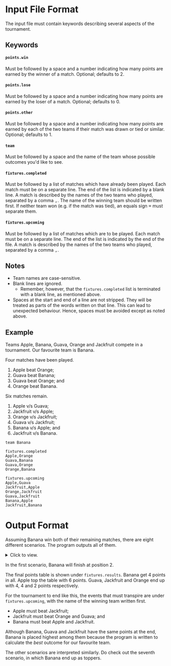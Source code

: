 # Input File Format
The input file must contain keywords describing several aspects of the tournament.

## Keywords
#### `points.win`
Must be followed by a space and a number indicating how many points are earned by the winner of a match. Optional;
defaults to 2.

#### `points.lose`
Must be followed by a space and a number indicating how many points are earned by the loser of a match. Optional;
defaults to 0.

#### `points.other`
Must be followed by a space and a number indicating how many points are earned by each of the two teams if their match
was drawn or tied or similar. Optional; defaults to 1.

#### `team`
Must be followed by a space and the name of the team whose possible outcomes you'd like to see.

#### `fixtures.completed`
Must be followed by a list of matches which have already been played. Each match must be on a separate line. The end of
the list is indicated by a blank line. A match is described by the names of the two teams who played, separated by a
comma <kbd>,</kbd>. The name of the winning team should be written first. If neither team won (e.g. if the match was
tied), an equals sign <kbd>=</kbd> must separate them.

#### `fixtures.upcoming`
Must be followed by a list of matches which are to be played. Each match must be on a separate line. The end of the
list is indicated by the end of the file. A match is described by the names of the two teams who played, separated by a
comma <kbd>,</kbd>.

## Notes
* Team names are case-sensitive.
* Blank lines are ignored.
  * Remember, however, that the `fixtures.completed` list is terminated with a blank line, as mentioned above.
* Spaces at the start and end of a line are not stripped. They will be treated as parts of the words written on that
  line. This can lead to unexpected behaviour. Hence, spaces must be avoided except as noted above.

## Example
Teams Apple, Banana, Guava, Orange and Jackfruit compete in a tournament. Our favourite team is Banana.

Four matches have been played.

1. Apple beat Orange;
1. Guava beat Banana;
1. Guava beat Orange; and
1. Orange beat Banana.

Six matches remain.

1. Apple v/s Guava;
1. Jackfruit v/s Apple;
1. Orange v/s Jackfruit;
1. Guava v/s Jackfruit;
1. Banana v/s Apple; and
1. Jackfruit v/s Banana.

```
team Banana

fixtures.completed
Apple,Orange
Guava,Banana
Guava,Orange
Orange,Banana

fixtures.upcoming
Apple,Guava
Jackfruit,Apple
Orange,Jackfruit
Guava,Jackfruit
Banana,Apple
Jackfruit,Banana
```

# Output Format
Assuming Banana win both of their remaining matches, there are eight different scenarios. The program outputs all of
them.

<details>

<summary>Click to view.</summary>

```
2
  fixtures.results
    Apple 6
    Banana 4
    Guava 4
    Jackfruit 4
    Orange 2
  fixtures.upcoming
    Apple,Jackfruit
    Banana,Apple
    Jackfruit,Orange
    Jackfruit,Guava
    Banana,Jackfruit
3
  fixtures.results
    Apple 6
    Guava 6
    Banana 4
    Orange 2
    Jackfruit 2
  fixtures.upcoming
    Apple,Jackfruit
    Banana,Apple
    Jackfruit,Orange
    Guava,Jackfruit
    Banana,Jackfruit
2
  fixtures.results
    Apple 6
    Banana 4
    Orange 4
    Guava 4
    Jackfruit 2
  fixtures.upcoming
    Apple,Jackfruit
    Banana,Apple
    Orange,Jackfruit
    Jackfruit,Guava
    Banana,Jackfruit
3
  fixtures.results
    Apple 6
    Guava 6
    Banana 4
    Orange 4
    Jackfruit 0
  fixtures.upcoming
    Apple,Jackfruit
    Banana,Apple
    Orange,Jackfruit
    Guava,Jackfruit
    Banana,Jackfruit
2
  fixtures.results
    Jackfruit 6
    Banana 4
    Apple 4
    Guava 4
    Orange 2
  fixtures.upcoming
    Jackfruit,Apple
    Banana,Apple
    Jackfruit,Orange
    Jackfruit,Guava
    Banana,Jackfruit
2
  fixtures.results
    Guava 6
    Banana 4
    Apple 4
    Jackfruit 4
    Orange 2
  fixtures.upcoming
    Jackfruit,Apple
    Banana,Apple
    Jackfruit,Orange
    Guava,Jackfruit
    Banana,Jackfruit
1
  fixtures.results
    Banana 4
    Apple 4
    Orange 4
    Guava 4
    Jackfruit 4
  fixtures.upcoming
    Jackfruit,Apple
    Banana,Apple
    Orange,Jackfruit
    Jackfruit,Guava
    Banana,Jackfruit
2
  fixtures.results
    Guava 6
    Banana 4
    Apple 4
    Orange 4
    Jackfruit 2
  fixtures.upcoming
    Jackfruit,Apple
    Banana,Apple
    Orange,Jackfruit
    Guava,Jackfruit
    Banana,Jackfruit
```

</details>

In the first scenario, Banana will finish at position 2.

The final points table is shown under `fixtures.results`. Banana get 4 points in all. Apple top the table with 6
points. Guava, Jackfruit and Orange end up with 4, 4 and 2 points respectively.

For the tournament to end like this, the events that must transpire are under `fixtures.upcoming`, with the name of the
winning team written first.
* Apple must beat Jackfruit;
* Jackfruit must beat Orange and Guava; and
* Banana must beat Apple and Jackfruit.

Although Banana, Guava and Jackfruit have the same points at the end, Banana is placed highest among them because the
program is written to calculate the _best_ outcome for our favourite team.

The other scenarios are interpreted similarly. Do check out the seventh scenario, in which Banana end up as toppers.
